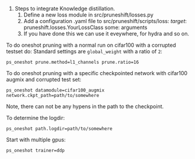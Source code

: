1. Steps to integrate Knowledge distillation.
    1. Define a new loss module in src/pruneshift/losses.py
    2. Add a configuration .yaml file to src/pruneshift/scripts/loss:
        _target_: pruneshift.losses.YourLossClass
        some: arguments
    3. If you have done this we can use it eveywhere, for hydra and so on.



To do oneshot pruning with a normal run on cifar100 with a corrupted testset do:
Standard settings are `global_weight` with a ratio of `2`:
```
ps_oneshot prune.method=l1_channels prune.ratio=16
```
To do oneshot pruning with a specific checkpointed network with cifar100 augmix and corrupted test set:
```
ps_oneshot datamodule=cifar100_augmix network.ckpt_path=path/to/somewhere
```
Note, there can not be any hypens in the path to the checkpoint. 

To determine the logdir:
```
ps_oneshot path.logdir=path/to/somewhere
```
Start with multiple gpus:
```
ps_oneshot trainer=ddp 
```

